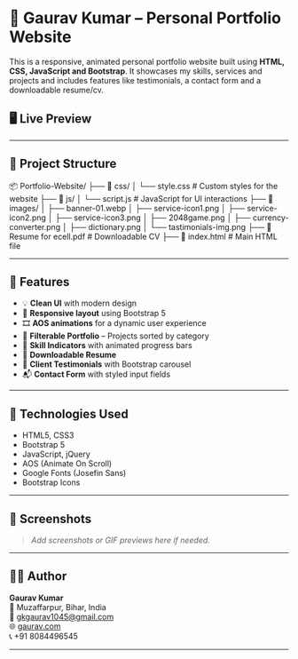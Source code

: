 # 💼 Gaurav Kumar – Personal Portfolio Website

This is a responsive, animated personal portfolio website built using **HTML, CSS, JavaScript and Bootstrap**. It showcases my skills, services and projects and includes features like testimonials, a contact form and a downloadable resume/cv.

## 🖥️ Live Preview


---

## 📂 Project Structure

📦 Portfolio-Website/
├── 📁 css/
│ └── style.css # Custom styles for the website
├── 📁 js/
│ └── script.js # JavaScript for UI interactions
├── 📁 images/
│ ├── banner-01.webp
│ ├── service-icon1.png
│ ├── service-icon2.png
│ ├── service-icon3.png
│ ├── 2048game.png
│ ├── currency-converter.png
│ ├── dictionary.png
│ └── tastimonials-img.png
├── 📄 Resume for ecell.pdf # Downloadable CV
├── 📄 index.html # Main HTML file


---

## 🎯 Features

- 💡 **Clean UI** with modern design
- 📱 **Responsive layout** using Bootstrap 5
- 🎞️ **AOS animations** for a dynamic user experience
- 🧩 **Filterable Portfolio** – Projects sorted by category
- 📜 **Skill Indicators** with animated progress bars
- 📎 **Downloadable Resume**
- 📢 **Client Testimonials** with Bootstrap carousel
- 📬 **Contact Form** with styled input fields

---

## 🧰 Technologies Used

- HTML5, CSS3
- Bootstrap 5
- JavaScript, jQuery
- AOS (Animate On Scroll)
- Google Fonts (Josefin Sans)
- Bootstrap Icons

---

## 📸 Screenshots

> _Add screenshots or GIF previews here if needed._

---

## 🧑‍💻 Author

**Gaurav Kumar**  
📍 Muzaffarpur, Bihar, India  
📧 [gkgaurav1045@gmail.com](mailto:gkgaurav1045@gmail.com)  
🌐 [gaurav.com](http://gaurav.com)  
📞 +91 8084496545

---


